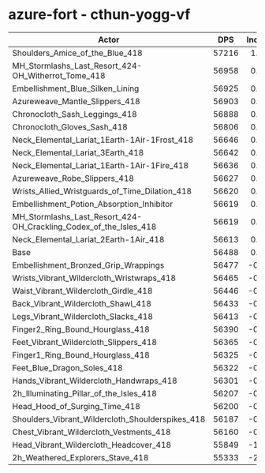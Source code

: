 # azure-fort - cthun-yogg-vf
| Actor | DPS | Increase |
|---|:---:|:---:|
|Shoulders_Amice_of_the_Blue_418|57216|1.29%|
|MH_Stormlashs_Last_Resort_424-OH_Witherrot_Tome_418|56958|0.83%|
|Embellishment_Blue_Silken_Lining|56925|0.77%|
|Azureweave_Mantle_Slippers_418|56903|0.73%|
|Chronocloth_Sash_Leggings_418|56888|0.71%|
|Chronocloth_Gloves_Sash_418|56806|0.56%|
|Neck_Elemental_Lariat_1Earth-1Air-1Frost_418|56646|0.28%|
|Neck_Elemental_Lariat_3Earth_418|56642|0.27%|
|Neck_Elemental_Lariat_1Earth-1Air-1Fire_418|56636|0.26%|
|Azureweave_Robe_Slippers_418|56627|0.25%|
|Wrists_Allied_Wristguards_of_Time_Dilation_418|56620|0.23%|
|Embellishment_Potion_Absorption_Inhibitor|56619|0.23%|
|MH_Stormlashs_Last_Resort_424-OH_Crackling_Codex_of_the_Isles_418|56619|0.23%|
|Neck_Elemental_Lariat_2Earth-1Air_418|56613|0.22%|
|Base|56488|0.00%|
|Embellishment_Bronzed_Grip_Wrappings|56477|-0.02%|
|Wrists_Vibrant_Wildercloth_Wristwraps_418|56465|-0.04%|
|Waist_Vibrant_Wildercloth_Girdle_418|56446|-0.07%|
|Back_Vibrant_Wildercloth_Shawl_418|56433|-0.10%|
|Legs_Vibrant_Wildercloth_Slacks_418|56413|-0.13%|
|Finger2_Ring_Bound_Hourglass_418|56390|-0.17%|
|Feet_Vibrant_Wildercloth_Slippers_418|56365|-0.22%|
|Finger1_Ring_Bound_Hourglass_418|56325|-0.29%|
|Feet_Blue_Dragon_Soles_418|56322|-0.29%|
|Hands_Vibrant_Wildercloth_Handwraps_418|56301|-0.33%|
|2h_Illuminating_Pillar_of_the_Isles_418|56207|-0.50%|
|Head_Hood_of_Surging_Time_418|56200|-0.51%|
|Shoulders_Vibrant_Wildercloth_Shoulderspikes_418|56187|-0.53%|
|Chest_Vibrant_Wildercloth_Vestments_418|56160|-0.58%|
|Head_Vibrant_Wildercloth_Headcover_418|55849|-1.13%|
|2h_Weathered_Explorers_Stave_418|55333|-2.04%|
